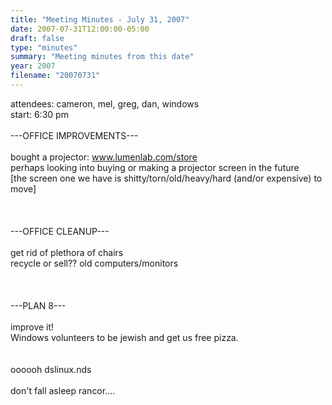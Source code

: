 ```yaml
---
title: "Meeting Minutes - July 31, 2007"
date: 2007-07-31T12:00:00-05:00
draft: false
type: "minutes"
summary: "Meeting minutes from this date"
year: 2007
filename: "20070731"
---
```


attendees: cameron, mel, greg, dan, windows<br />
start: 6:30 pm<br />
<br />
---OFFICE IMPROVEMENTS---<br />
<br />
bought a projector: www.lumenlab.com/store<br />
perhaps looking into buying or making a projector screen in the future<br />
[the screen one we have is shitty/torn/old/heavy/hard (and/or expensive) to move]<br />
<br />
<br />
<br />
---OFFICE CLEANUP---<br />
<br />
get rid of plethora of chairs<br />
recycle or sell?? old computers/monitors<br />
<br />
<br />
<br />
---PLAN 8---<br />
<br />
improve it!<br />
Windows volunteers to be jewish and get us free pizza.<br />
<br />
<br />
oooooh dslinux.nds<br />
<br />
don't fall asleep rancor....
